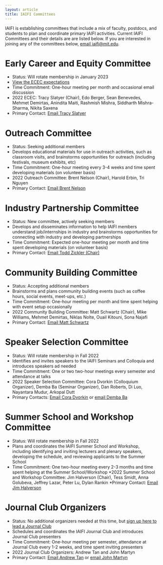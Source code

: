```yaml
---
layout: article
title: IAIFI Committees
---
```


IAIFI is establishing committees that include a mix of faculty, postdocs, and students to plan and coordinate primary IAIFI activities. Current IAIFI Committees and their details are are listed below. If you are interested in joining any of the committees below, [email iaifi@mit.edu](mailto:iaifi@mit.edu).

# Early Career and Equity Committee
* Status: Will rotate membership in January 2023
* [View the ECEC expectations](/images/ecec-expectations.pdf)
* Time Commitment: One-hour meeting per month and occasional email discussion
* 2022 ECEC: Tracy Slatyer (Chair), Edo Berger, Sean Benevedes, Mehmet Demirtas, Anindita Maiti, Rashmish Mishra, Siddharth Mishra-Sharma, Nikita Saxena
* Primary Contact: [Email Tracy Slatyer](mailto:tslatyer@mit.edu) 

# Outreach Committee
* Status: Seeking additional members
* Develops educational materials for use in outreach activities, such as classroom visits, and brainstorms opportunities for outreach (including festivals, museum exhibits, etc)
* Time Commitment: One-hour meeting every 3-4 weeks and time spent developing materials (on volunteer basis)
* 2022 Outreach Committee: Brent Nelson (Chair), Harold Erbin, Tri Nguyen
* Primary Contact: [Email Brent Nelson](mailto:b.nelson@northeastern.edu)

# Industry Partnership Committee
* Status: New committee, actively seeking members
* Develops and disseminates information to help IAIFI members understand job/internships in industry and brainstorms opportunities for connecting with industry and developing partnerships
* Time Commitment: Expected one-hour meeting per month and time spent developing materials (on volunteer basis)
* Primary Contact: [Email Todd Zickler (Chair)](mailto:zickler@seas.harvard.edu)

# Community Building Committee
* Status: Accepting additional members
* Brainstorms and plans community building events (such as coffee hours, social events, meet-ups, etc.)
* Time Commitment: One-hour meeting per month and time spent helping with event setup occasionally
* 2022 Community Building Committee: Matt Schwartz (Chair), Mike Williams, Mehmet Demirtas, Niklas Nolte, Ouail Kitouni, Sona Najafi
* Primary Contact: [Email Matt Schwartz](schwartz@g.harvard.edu)

# Speaker Selection Committee
* Status: Will rotate membership in Fall 2022
* Identifies and invites speakers to the IAIFI Seminars and Colloquia and introduces speakers ad needed
* Time Commitment: One or two two-hour meetings every semester and attendance at talks
* 2022 Speaker Selection Committee: Cora Dvorkin (Colloquium Organizer), Demba Ba (Seminar Organizer), Dan Roberts, Di Luo, Nayantara Mudur, Arkopal Dutt
* Primary Contacts: [Email Cora Dvorkin](cdvorkin@g.harvard.edu) or [email Demba Ba](demba@seas.harvard.edu)

# Summer School and Workshop Committee
* Status: Will rotate membership in Fall 2022
* Plans and coordinates the IAIFI Summer School and Workshop, including identifying and inviting lecturers and plenary speakers, developing the schedule, and reviewing applicants to the Summer School
* Time Commitment: One two-hour meeting every 2-3 months and time spent helping at the Summer School/Workshop
*2022 Summer School and Workshop Committee: Jim Halverson (Chair), Tess Smidt, Anna Golubeva, Jeffrey Lazar, Peter Lu, Dylan Rankin
*Primary Contact: [Email Jim Halverson](j.halverson@northeastern.edu)

# Journal Club Organizers
* Status: No additional organizers needed at this time, but [sign up here to lead a Journal Club](https://forms.gle/zfpT4QQdXg8tu6VB7)
* Schedules and coordinates the IAIFI Journal Club and introduces Journal Club presenters
* Time Commitment: One-hour meeting per semester, attendance at Journal Club every 1-2 weeks, and time spent inviting presenters
* 2022 Journal Club Organizers: Andrew Tan and John Martyn
* Primary Contact: [Email Andrew Tan](aktan@mit.edu) or [email John Martyn](jmmartyn@mit.edu)


